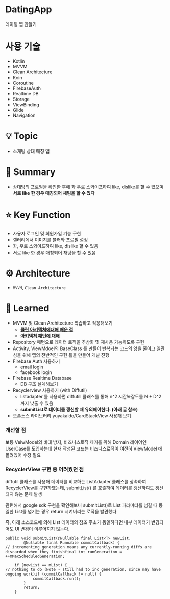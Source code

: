# DatingApp
데이팅 앱 만들기
# 사용 기술
- Kotlin
- MVVM
- Clean Architecture
- Koin
- Coroutine
- FirebaseAuth
- Realtime DB
- Storage
- ViewBinding
- Glide
- Navigation


# 💡 Topic

- 소개팅 상대 매칭 앱

# 📝 Summary

- 상대방의 프로필을 확인한 후에 좌 우로 스와이프하여 like, dislike를 할 수 있으며 **서로 like 한 경우 매칭되어 채팅을 할 수 있다**

# ⭐️ Key Function

- 사용자 로그인 및 회원가입 기능 구현
- 갤러리에서 이미지를 불러와 프로필 설정
- 좌, 우로 스와이프하여 like, dislike 할 수 있음
- 서로 like 한 경우 매칭되어 채팅을 할 수 있음

# ⚙️ Architecture

- `MVVM`, `Clean Architecture`

# 🤔 Learned

- MVVM 및 Clean Architecture 학습하고 적용해보기
    - **[클린 아키텍처에대해 배운 점](https://tkdgns8234.tistory.com/196)**
    - **[아키텍처 패턴에 대해](https://tkdgns8234.tistory.com/190)**
- Repository 패턴으로 데이터 로직을 추상화 및 재사용 가능하도록 구현
- Activity, ViewMdoel의 BaseClass 를 만들어 반복되는 코드의 양을 줄이고 일관성을 위해 앱의 전반적인 구현 틀을 만들어 개발 진행
- Firebase Auth 사용하기
    - email login
    - facebook login
- Firebase Realtime Database
    - DB 구조 설계해보기
- Recyclerview 사용하기 (with Diffutil)
    - listadapter 를 사용하면 diffutill 클래스를 통해 n^2 시간복잡도를 N + D^2 까지 낮출 수 있음
    - **submitList로 데이터를 갱신할 때 유의해야한다. (아래 글 참조)**
- 오픈소스 라이브러리 yuyakaido/CardStackView 사용해 보기


### 개선할 점

보통 VeiwModel의 비대 방지, 비즈니스로직 제거를 위해 Domain 레이어인 UserCase를 도입하는데 현재 작성된 코드는 비즈니스로직이 여전히 ViewModel 에 몰려있어 수정 필요

### **RecyclerView 구현 중 어려웠던 점**

diffutil 클래스를 사용해 데이터를 비교하는 ListAdapter 클래스를 상속하여 RecyclerView를 구현하였는데, submitList() 를 호출하여 데이터를 갱신하여도 갱신되지 않는 문제 발생

관련해서 google sdk 구현을 확인해보니 submitList()로 List 파라미터를 넘길 때 동일한 List를 넘기는 경우 return 시켜버리는 로직을 발견했다

즉, 아래 소스코드에 의해 List 데이터의 참조 주소가 동일하다면 내부 데이터가 변경되어도 UI 변경이 이루어지지 않는다.

```
public void submitList(@Nullable final List<T> newList,
        @Nullable final Runnable commitCallback) {
// incrementing generation means any currently-running diffs are discarded when they finishfinal int runGeneration = ++mMaxScheduledGeneration;

    if (newList == mList) {
// nothing to do (Note - still had to inc generation, since may have ongoing work)if (commitCallback != null) {
            commitCallback.run();
        }
        return;
    }
```
